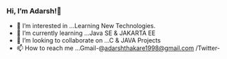 ### Hi, I’m Adarsh!👋
- 👀 I’m interested in ...Learning New Technologies.
- 🌱 I’m currently learning ...Java SE & JAKARTA EE
- 💞️ I’m looking to collaborate on ...C & JAVA Projects
- 📫 How to reach me ...Gmail-@adarshthakare1998@gmail.com /Twitter-

